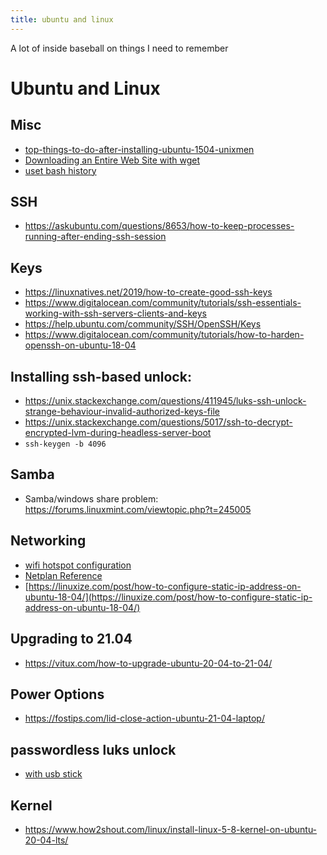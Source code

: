 ```yaml
---
title: ubuntu and linux
---
```


A lot of inside baseball on things I need to remember

<!--more-->

# Ubuntu and Linux

## Misc

* [top-things-to-do-after-installing-ubuntu-1504-unixmen](https://www.unixmen.com/top-things-installing-ubuntu-14-1014-0413-1013-0412-1012-04/)
* [Downloading an Entire Web Site with wget](https://www.linuxjournal.com/content/downloading-entire-web-site-wget)
* [uset bash history](https://www.cyberciti.biz/faq/clear-the-shell-history-in-ubuntu-linux/)

## SSH

* <https://askubuntu.com/questions/8653/how-to-keep-processes-running-after-ending-ssh-session>

## Keys

* <https://linuxnatives.net/2019/how-to-create-good-ssh-keys>
* <https://www.digitalocean.com/community/tutorials/ssh-essentials-working-with-ssh-servers-clients-and-keys>
* <https://help.ubuntu.com/community/SSH/OpenSSH/Keys>
* <https://www.digitalocean.com/community/tutorials/how-to-harden-openssh-on-ubuntu-18-04>

## Installing ssh-based unlock:

* <https://unix.stackexchange.com/questions/411945/luks-ssh-unlock-strange-behaviour-invalid-authorized-keys-file>
* <https://unix.stackexchange.com/questions/5017/ssh-to-decrypt-encrypted-lvm-during-headless-server-boot>
* ```ssh-keygen -b 4096```

## Samba

* Samba/windows share problem: <https://forums.linuxmint.com/viewtopic.php?t=245005>

## Networking

* [wifi hotspot configuration](https://askubuntu.com/questions/1230690/wifi-hotspot-option-disabled-after-upgrade-to-ubuntu-20-04)
* [Netplan Reference](https://netplan.io/reference/)
* [https://linuxize.com/post/how-to-configure-static-ip-address-on-ubuntu-18-04/](https://linuxize.com/post/how-to-configure-static-ip-address-on-ubuntu-18-04/)

## Upgrading to 21.04

* <https://vitux.com/how-to-upgrade-ubuntu-20-04-to-21-04/>

## Power Options

* <https://fostips.com/lid-close-action-ubuntu-21-04-laptop/>

## passwordless luks unlock

* [with usb stick](https://gist.github.com/da-n/4c77d09720f3e5989dd0f6de5fe3cbfb)

## Kernel


* <https://www.how2shout.com/linux/install-linux-5-8-kernel-on-ubuntu-20-04-lts/>
